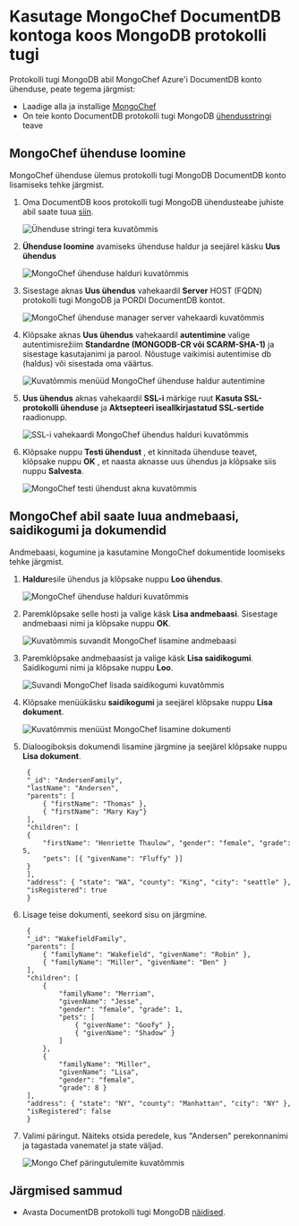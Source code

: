 <properties 
    pageTitle="MongoChef kasutamine koos protokolli tugi MongoDB kontoga DocumentDB | Microsoft Azure'i" 
    description="Saate teada, kuidas kasutada MongoChef protokolli tugi MongoDB, mis on nüüd saadaval eelvaade koos DocumentDB kontoga." 
    keywords="mongochef"
    services="documentdb" 
    authors="AndrewHoh" 
    manager="jhubbard" 
    editor="" 
    documentationCenter=""/>

<tags 
    ms.service="documentdb" 
    ms.workload="data-services" 
    ms.tgt_pltfrm="na" 
    ms.devlang="na" 
    ms.topic="article" 
    ms.date="08/25/2016" 
    ms.author="anhoh"/>

# <a name="use-mongochef-with-a-documentdb-account-with-protocol-support-for-mongodb"></a>Kasutage MongoChef DocumentDB kontoga koos MongoDB protokolli tugi

Protokolli tugi MongoDB abil MongoChef Azure'i DocumentDB konto ühenduse, peate tegema järgmist:

- Laadige alla ja installige [MongoChef](http://3t.io/mongochef)
- On teie konto DocumentDB protokolli tugi MongoDB [ühendusstringi](documentdb-connect-mongodb-account.md) teave

## <a name="create-the-connection-in-mongochef"></a>MongoChef ühenduse loomine  

MongoChef ühenduse ülemus protokolli tugi MongoDB DocumentDB konto lisamiseks tehke järgmist.

1. Oma DocumentDB koos protokolli tugi MongoDB ühendusteabe juhiste abil saate tuua [siin](documentdb-connect-mongodb-account.md).

    ![Ühenduse stringi tera kuvatõmmis](./media/documentdb-mongodb-mongochef/ConnectionStringBlade.png)

2. **Ühenduse loomine** avamiseks ühenduse haldur ja seejärel käsku **Uus ühendus**

    ![MongoChef ühenduse halduri kuvatõmmis](./media/documentdb-mongodb-mongochef/ConnectionManager.png)
    
2. Sisestage aknas **Uus ühendus** vahekaardil **Server** HOST (FQDN) protokolli tugi MongoDB ja PORDI DocumentDB kontot.
    
    ![MongoChef ühenduse manager server vahekaardi kuvatõmmis](./media/documentdb-mongodb-mongochef/ConnectionManagerServerTab.png)

3. Klõpsake aknas **Uus ühendus** vahekaardil **autentimine** valige autentimisrežiim **Standardne (MONGODB-CR või SCARM-SHA-1)** ja sisestage kasutajanimi ja parool.  Nõustuge vaikimisi autentimise db (haldus) või sisestada oma väärtus.

    ![Kuvatõmmis menüüd MongoChef ühenduse haldur autentimine](./media/documentdb-mongodb-mongochef/ConnectionManagerAuthenticationTab.png)

4. **Uus ühendus** aknas vahekaardil **SSL-i** märkige ruut **Kasuta SSL-protokolli ühenduse** ja **Aktsepteeri iseallkirjastatud SSL-sertide** raadionupp.

    ![SSL-i vahekaardi MongoChef ühendus halduri kuvatõmmis](./media/documentdb-mongodb-mongochef/ConnectionManagerSSLTab.png)

5. Klõpsake nuppu **Testi ühendust** , et kinnitada ühenduse teavet, klõpsake nuppu **OK** , et naasta aknasse uus ühendus ja klõpsake siis nuppu **Salvesta**.

    ![MongoChef testi ühendust akna kuvatõmmis](./media/documentdb-mongodb-mongochef/TestConnectionResults.png)

## <a name="use-mongochef-to-create-a-database-collection-and-documents"></a>MongoChef abil saate luua andmebaasi, saidikogumi ja dokumendid  

Andmebaasi, kogumine ja kasutamine MongoChef dokumentide loomiseks tehke järgmist.

1. **Haldur**esile ühendus ja klõpsake nuppu **Loo ühendus**.

    ![MongoChef ühenduse halduri kuvatõmmis](./media/documentdb-mongodb-mongochef/ConnectToAccount.png)

2. Paremklõpsake selle hosti ja valige käsk **Lisa andmebaasi**.  Sisestage andmebaasi nimi ja klõpsake nuppu **OK**.
    
    ![Kuvatõmmis suvandit MongoChef lisamine andmebaasi](./media/documentdb-mongodb-mongochef/AddDatabase1.png)

3. Paremklõpsake andmebaasist ja valige käsk **Lisa saidikogumi**.  Saidikogumi nimi ja klõpsake nuppu **Loo**.

    ![Suvandi MongoChef lisada saidikogumi kuvatõmmis](./media/documentdb-mongodb-mongochef/AddCollection.png)

4. Klõpsake menüükäsku **saidikogumi** ja seejärel klõpsake nuppu **Lisa dokument**.

    ![Kuvatõmmis menüüst MongoChef lisamine dokumenti](./media/documentdb-mongodb-mongochef/AddDocument1.png)

5. Dialoogiboksis dokumendi lisamine järgmine ja seejärel klõpsake nuppu **Lisa dokument**.

        {
        "_id": "AndersenFamily",
        "lastName": "Andersen",
        "parents": [
            { "firstName": "Thomas" },
            { "firstName": "Mary Kay"}
        ],
        "children": [
        {
            "firstName": "Henriette Thaulow", "gender": "female", "grade": 5,
            "pets": [{ "givenName": "Fluffy" }]
        }
        ],
        "address": { "state": "WA", "county": "King", "city": "seattle" },
        "isRegistered": true
        }

    
6. Lisage teise dokumenti, seekord sisu on järgmine.

        {
        "_id": "WakefieldFamily",
        "parents": [
            { "familyName": "Wakefield", "givenName": "Robin" },
            { "familyName": "Miller", "givenName": "Ben" }
        ],
        "children": [
            {
                "familyName": "Merriam", 
                "givenName": "Jesse", 
                "gender": "female", "grade": 1,
                "pets": [
                    { "givenName": "Goofy" },
                    { "givenName": "Shadow" }
                ]
            },
            { 
                "familyName": "Miller", 
                "givenName": "Lisa", 
                "gender": "female", 
                "grade": 8 }
        ],
        "address": { "state": "NY", "county": "Manhattan", "city": "NY" },
        "isRegistered": false
        }

7. Valimi päringut. Näiteks otsida peredele, kus "Andersen" perekonnanimi ja tagastada vanematel ja state väljad.

    ![Mongo Chef päringutulemite kuvatõmmis](./media/documentdb-mongodb-mongochef/QueryDocument1.png)
    

## <a name="next-steps"></a>Järgmised sammud

- Avasta DocumentDB protokolli tugi MongoDB [näidised](documentdb-mongodb-samples.md).

 

